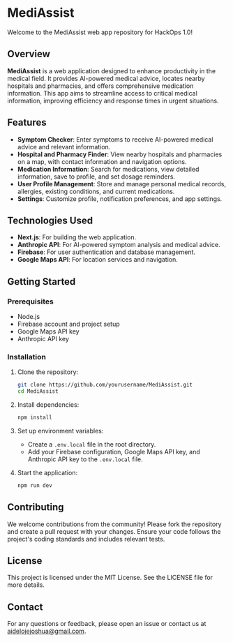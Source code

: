 # MediAssist

Welcome to the MediAssist web app repository for HackOps 1.0!

## Overview

**MediAssist** is a web application designed to enhance productivity in the medical field. It provides AI-powered medical advice, locates nearby hospitals and pharmacies, and offers comprehensive medication information. This app aims to streamline access to critical medical information, improving efficiency and response times in urgent situations.

## Features


- **Symptom Checker**: Enter symptoms to receive AI-powered medical advice and relevant information.
- **Hospital and Pharmacy Finder**: View nearby hospitals and pharmacies on a map, with contact information and navigation options.
- **Medication Information**: Search for medications, view detailed information, save to profile, and set dosage reminders.
- **User Profile Management**: Store and manage personal medical records, allergies, existing conditions, and current medications.
- **Settings**: Customize profile, notification preferences, and app settings.

## Technologies Used

- **Next.js**: For building the web application.
- **Anthropic API**: For AI-powered symptom analysis and medical advice.
- **Firebase**: For user authentication and database management.
- **Google Maps API**: For location services and navigation.

## Getting Started

### Prerequisites

- Node.js
- Firebase account and project setup
- Google Maps API key
- Anthropic API key

### Installation

1. Clone the repository:
   ```bash
   git clone https://github.com/yourusername/MediAssist.git
   cd MediAssist
   ```

2. Install dependencies:
   ```bash
   npm install
   ```

3. Set up environment variables:
   - Create a `.env.local` file in the root directory.
   - Add your Firebase configuration, Google Maps API key, and Anthropic API key to the `.env.local` file.

4. Start the application:
   ```bash
   npm run dev
   ```

## Contributing
We welcome contributions from the community! Please fork the repository and create a pull request with your changes. Ensure your code follows the project's coding standards and includes relevant tests.

## License
This project is licensed under the MIT License. See the LICENSE file for more details.

## Contact
For any questions or feedback, please open an issue or contact us at aidelojejoshua@gmail.com.
